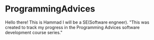# ProgrammingAdvices

Hello there!
This is Hammad
I will be a SE(Software engneer).
"This was created to track my progress in the Programming Advices software development course series."
